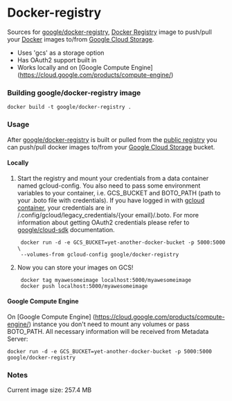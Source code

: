 Docker-registry
===============

Sources for [google/docker-registry](https://index.docker.io/u/google/docker-registry/), [Docker Registry](https://github.com/dotcloud/docker-registry) image to push/pull your [Docker](https://www.docker.io/) images to/from [Google Cloud Storage](https://cloud.google.com/products/cloud-storage/).

- Uses 'gcs' as a storage option
- Has OAuth2 support built in
- Works locally and on [Google Compute Engine] (https://cloud.google.com/products/compute-engine/)


### Building google/docker-registry image


    docker build -t google/docker-registry .


### Usage

After [google/docker-registry](https://index.docker.io/u/google/docker-registry) is built or pulled from the [public registry]( https://index.docker.io/u/google/docker-registry) you can push/pull docker images to/from your [Google Cloud Storage](https://cloud.google.com/products/cloud-storage/) bucket.

#### Locally

1. Start the registry and mount your credentials from a data container named gcloud-config. You also need to pass some environment variables to your container, i.e. GCS_BUCKET and BOTO_PATH (path to your .boto file with credentials). If you have logged in with [gcloud container](https://index.docker.io/u/google/cloud-sdk/), your credentials are in /.config/gcloud/legacy_credentials/{your email}/.boto. For more information about getting OAuth2 credentials please refer to [google/cloud-sdk](https://index.docker.io/u/google/cloud-sdk/) documentation.



        docker run -d -e GCS_BUCKET=yet-another-docker-bucket -p 5000:5000 \
        --volumes-from gcloud-config google/docker-registry



1. Now you can store your images on GCS!


        docker tag myawesomeimage localhost:5000/myawesomeimage
        docker push localhost:5000/myawesomeimage


#### Google Compute Engine

On [Google Compute Engine] (https://cloud.google.com/products/compute-engine/) instance you don't need to mount any volumes or pass BOTO_PATH. All necessary information will be received from Metadata Server:

    docker run -d -e GCS_BUCKET=yet-another-docker-bucket -p 5000:5000 google/docker-registry 


### Notes

Current image size: 257.4 MB

